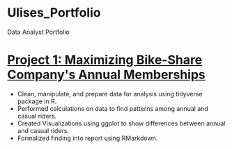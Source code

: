 # Ulises_Portfolio
Data Analyst Portfolio

# [Project 1: Maximizing Bike-Share Company's Annual Memberships](https://github.com/Ulibot99/Files-Code-Visuals/tree/main/Project%201)
* Clean, manipulate, and prepare data for analysis using tidyverse package in R.
* Performed calculations on data to find patterns among annual and casual riders.
* Created Visualizations using ggplot to show differences between annual and casual riders.
* Formalized finding into report using RMarkdown.
